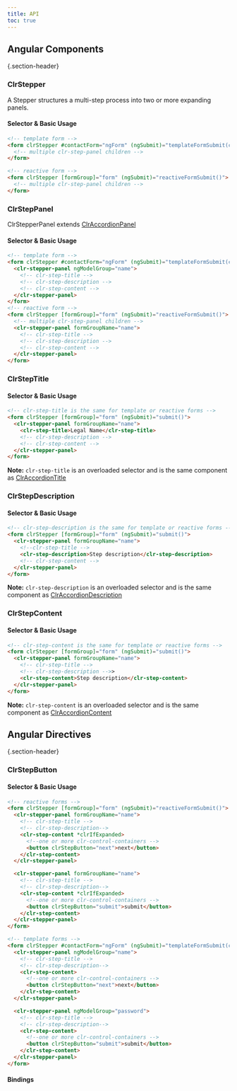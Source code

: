 ```yaml
---
title: API
toc: true
---
```


## Angular Components

{.section-header}

### ClrStepper

A Stepper structures a multi-step process into two or more expanding panels.

#### Selector & Basic Usage

<doc-code>

```html
<!-- template form -->
<form clrStepper #contactForm="ngForm" (ngSubmit)="templateFormSubmit(contactForm.value)">
  <!-- multiple clr-step-panel children -->
</form>

<!-- reactive form -->
<form clrStepper [formGroup]="form" (ngSubmit)="reactiveFormSubmit()">
  <!-- multiple clr-step-panel children -->
</form>
```

</doc-code>

### ClrStepPanel

ClrStepperPanel extends [ClrAccordionPanel](../accordion/api/#clraccordionpanel)

#### Selector & Basic Usage

<doc-code>

```html
<!-- template form -->
<form clrStepper #contactForm="ngForm" (ngSubmit)="templateFormSubmit(contactForm.value)">
  <clr-stepper-panel ngModelGroup="name">
    <!-- clr-step-title -->
    <!-- clr-step-description -->
    <!-- clr-step-content -->
  </clr-stepper-panel>
</form>
<!-- reactive form -->
<form clrStepper [formGroup]="form" (ngSubmit)="reactiveFormSubmit()">
  <!-- multiple clr-step-panel children -->
  <clr-stepper-panel formGroupName="name">
    <!-- clr-step-title -->
    <!-- clr-step-description -->
    <!-- clr-step-content -->
  </clr-stepper-panel>
</form>
```

</doc-code>

### ClrStepTitle

#### Selector & Basic Usage

<doc-code>

```html
<!-- clr-step-title is the same for template or reactive forms -->
<form clrStepper [formGroup]="form" (ngSubmit)="submit()">
  <clr-stepper-panel formGroupName="name">
    <clr-step-title>Legal Name</clr-step-title>
    <!-- clr-step-description -->
    <!-- clr-step-content -->
  </clr-stepper-panel>
</form>
```

</doc-code>

**Note:** `clr-step-title` is an overloaded selector and is the same component as [ClrAccordionTitle](../accordion/api/#clraccordiontitle)

### ClrStepDescription

#### Selector & Basic Usage

<doc-code>

```html
<!-- clr-step-description is the same for template or reactive forms -->
<form clrStepper [formGroup]="form" (ngSubmit)="submit()">
  <clr-stepper-panel formGroupName="name">
    <!--clr-step-title -->
    <clr-step-description>Step description</clr-step-description>
    <!-- clr-step-content -->
  </clr-stepper-panel>
</form>
```

</doc-code>

**Note:** `clr-step-description` is an overloaded selector and is the same component as [ClrAccordionDescription](../accordion/api/#clraccordiondescription)

### ClrStepContent

#### Selector & Basic Usage

<doc-code>

```html
<!-- clr-step-content is the same for template or reactive forms -->
<form clrStepper [formGroup]="form" (ngSubmit)="submit()">
  <clr-stepper-panel formGroupName="name">
    <!-- clr-step-title -->
    <!-- clr-step-description -->>
    <clr-step-content>Step description</clr-step-content>
  </clr-stepper-panel>
</form>
```

</doc-code>

**Note:** `clr-step-content` is an overloaded selector and is the same component as [ClrAccordionContent](../accordion/api/#clraccordioncontent)

## Angular Directives

{.section-header}

### ClrStepButton

#### Selector & Basic Usage

<doc-code>

```html
<!-- reactive forms -->
<form clrStepper [formGroup]="form" (ngSubmit)="reactiveFormSubmit()">
  <clr-stepper-panel formGroupName="name">
    <!-- clr-step-title -->
    <!-- clr-step-description-->
    <clr-step-content *clrIfExpanded>
      <!--one or more clr-control-containers -->
      <button clrStepButton="next">next</button>
    </clr-step-content>
  </clr-stepper-panel>

  <clr-stepper-panel formGroupName="name">
    <!-- clr-step-title -->
    <!-- clr-step-description-->
    <clr-step-content *clrIfExpanded>
      <!--one or more clr-control-containers -->
      <button clrStepButton="submit">submit</button>
    </clr-step-content>
  </clr-stepper-panel>
</form>

<!-- template forms -->
<form clrStepper #contactForm="ngForm" (ngSubmit)="templateFormSubmit(contactForm.value)">
  <clr-stepper-panel ngModelGroup="name">
    <!-- clr-step-title -->
    <!-- clr-step-description-->
    <clr-step-content>
      <!--one or more clr-control-containers -->
      <button clrStepButton="next">next</button>
    </clr-step-content>
  </clr-stepper-panel>

  <clr-stepper-panel ngModelGroup="password">
    <!-- clr-step-title -->
    <!-- clr-step-description-->
    <clr-step-content>
      <!--one or more clr-control-containers -->
      <button clrStepButton="submit">submit</button>
    </clr-step-content>
  </clr-stepper-panel>
</form>
```

</doc-code>

#### Bindings

<DocComponentApi component="ClrStepButton" item="bindings" />
